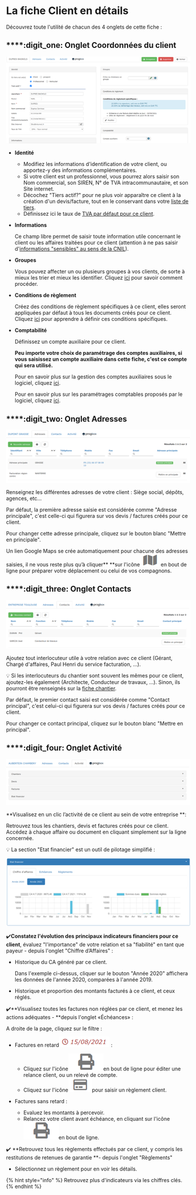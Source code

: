 # La fiche Client en détails

Découvrez toute l'utilité de chacun des 4 onglets de cette fiche :

## ****:digit_one: **Onglet  Coordonnées du client**

![](../../../.gitbook/assets/screenshot-175-.png)



*   **Identité**

    * Modifiez les informations d'identification de votre client, ou apportez-y des informations complémentaires.
    * Si votre client est un professionnel, vous pourrez alors saisir son Nom commercial, son SIREN, N° de TVA intracommunautaire, et son Site internet.
    * Décochez "Tiers actif?" pour ne plus voir apparaître ce client à la création d'un devis/facture, tout en le conservant dans votre [liste de tiers](../les-listes-de-tiers.md).
    * Définissez ici le taux de [TVA par défaut pour ce client](tva.md).




*   **Informations**

    Ce champ libre permet de saisir toute information utile concernant le client ou les affaires traitées pour ce client (attention à ne pas saisir d'[informations "sensibles" au sens de la CNIL](https://www.cnil.fr/fr/cnil-direct/question/une-donnee-sensible-cest-quoi)).


*   **Groupes**

    Vous pouvez affecter un ou plusieurs groupes à vos clients, de sorte à mieux les trier et mieux les identifier. Cliquez [ici](../categories-et-groupes-de-tiers.md#groupes-de-tiers) pour savoir comment procéder.


*   **Conditions de règlement**

    Créez des conditions de règlement spécifiques à ce client, elles seront appliquées par défaut à tous les documents créés pour ce client. Cliquez [ici](../../../aide-au-demarrage/parametrage-de-mon-entreprise/conditions-de-reglement.md#conditions-de-reglement-specifiques) pour apprendre à définir ces conditions spécifiques.


*   **Comptabilité**

    Définissez un compte auxiliaire pour ce client.

    **Peu importe votre choix de paramétrage des comptes auxiliaires, si vous saisissez un compte auxiliaire dans cette fiche, c'est ce compte qui sera utilisé.**

    Pour en savoir plus sur la gestion des comptes auxiliaires sous le logiciel, cliquez [ici](../../exports-comptables/).

    Pour en savoir plus sur les paramétrages comptables proposés par le logiciel, cliquez [ici](../../exports-comptables/).



## ****:digit_two: **Onglet  Adresses**

![](../../../.gitbook/assets/screenshot-180-.png)

Renseignez les différentes adresses de votre client : Siège social, dépôts, agences, etc...

Par défaut, la première adresse saisie est considérée comme "Adresse principale", c'est celle-ci qui figurera sur vos devis / factures créés pour ce client.

Pour changer cette adresse principale, cliquez sur le bouton blanc "Mettre en principale".

Un lien Google Maps se crée automatiquement pour chacune des adresses saisies, il ne vous reste plus qu’à cliquer** **sur l'icône![](../../../.gitbook/assets/screenshot-181-.png)en bout de ligne pour préparer votre déplacement ou celui de vos compagnons.



## ****:digit_three: **Onglet  Contacts**

![](../../../.gitbook/assets/screenshot-182-.png)

Ajoutez tout interlocuteur utile à votre relation avec ce client (Gérant, Chargé d'affaires, Paul Henri du service facturation, ...).

:bulb: Si les interlocuteurs du chantier sont souvent les mêmes pour ce client, ajoutez-les également (Architecte, Conducteur de travaux, ...). Sinon, ils pourront être renseignés sur la [fiche chantier](../../les-chantiers-1/la-fiche-chantier-en-detail.md#onglet-contacts).

Par défaut, le premier contact saisi est considérée comme "Contact principal", c'est celui-ci qui figurera sur vos devis / factures créés pour ce client.

Pour changer ce contact principal, cliquez sur le bouton blanc "Mettre en principal".



## ****:digit_four: **Onglet  Activité**

![](../../../.gitbook/assets/screenshot-184-.png)

**Visualisez en un clic l’activité de ce client au sein de votre entreprise **: 

Retrouvez tous les chantiers, devis et factures créés pour ce client. Accédez à chaque affaire ou document en cliquant simplement sur la ligne concernée.

:bulb: La section "Etat financier" est un outil de pilotage simplifié :

![](../../../.gitbook/assets/screenshot-183-.png)

:heavy_check_mark:**Constatez l'évolution des principaux indicateurs financiers pour ce client**, évaluez "l'importance" de votre relation et sa "fiabilité" en tant que payeur - depuis l'onglet "Chiffre d’Affaires" :

*   Historique du CA généré par ce client. 

    Dans l'exemple ci-dessus, cliquer sur le bouton "Année 2020" affichera les données de l'année 2020, comparées à l'année 2019.


* Historique et proportion des montants facturés à ce client, et ceux réglés.



:heavy_check_mark:**Visualisez toutes les factures non réglées par ce client, et menez les actions adéquates - **depuis l'onglet «Échéances» :

A droite de la page, cliquez sur le filtre :

*   Factures en retard![](../../../.gitbook/assets/screenshot-186-.png) :

    * Cliquez sur l'icône![](../../../.gitbook/assets/screenshot-185a-.png)en bout de ligne pour éditer une relance client, ou un relevé de compte.
    * Cliquez sur l'icône![](../../../.gitbook/assets/screenshot-185-.png)pour saisir un règlement client.


* Factures sans retard :
  * Evaluez les montants à percevoir.
  *   Relancez votre client avant échéance, en cliquant sur l'icône![](../../../.gitbook/assets/screenshot-185a-.png)en bout de ligne.



:heavy_check_mark: **Retrouvez tous les règlements effectués par ce client, y compris les restitutions de retenues de garantie **- depuis l'onglet "Règlements"

* Sélectionnez un règlement pour en voir les détails.



{% hint style="info" %}
Retrouvez plus d'indicateurs via les chiffres clés.
{% endhint %}



